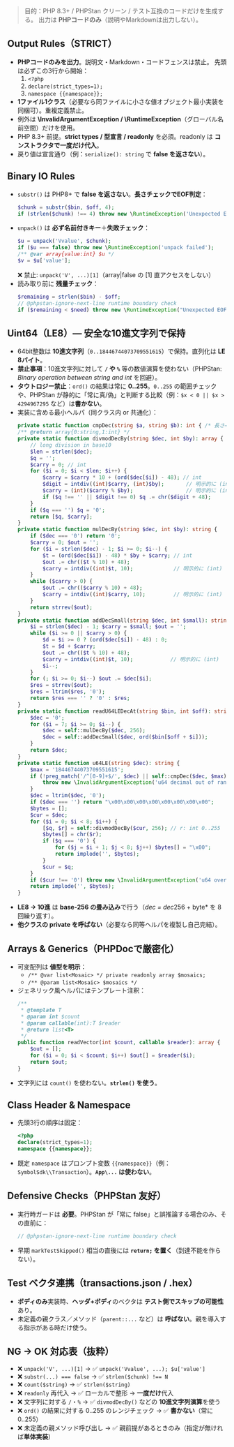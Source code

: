 <!-- prompts/partials/common-php-guardrails.md -->
> 目的：PHP 8.3+ / PHPStan クリーン / テスト互換のコードだけを生成する。
> 出力は **PHPコードのみ**（説明やMarkdownは出力しない）。

## Output Rules（STRICT）
- **PHPコードのみを出力**。説明文・Markdown・コードフェンスは禁止。
  先頭は必ずこの3行から開始：
  1) `<?php`
  2) `declare(strict_types=1);`
  3) `namespace {{namespace}};`
- **1ファイル1クラス**（必要なら同ファイルに小さな値オブジェクト最小実装を同梱可）。重複定義禁止。
- 例外は **\InvalidArgumentException / \RuntimeException**（グローバル名前空間）だけを使用。
- PHP 8.3+ 前提。**strict types / 型宣言 / readonly** を必須。readonly は **コンストラクタで一度だけ代入**。
- 戻り値は宣言通り（例：`serialize(): string` で **false を返さない**）。

## Binary IO Rules
- `substr()` は PHP8+ で **false を返さない**。**長さチェックでEOF判定**：
  ```php
  $chunk = substr($bin, $off, 4);
  if (strlen($chunk) !== 4) throw new \RuntimeException('Unexpected EOF (need 4 bytes).');
  ```
- `unpack()` は **必ず名前付きキー**＋**失敗チェック**：
  ```php
  $u = unpack('Vvalue', $chunk);
  if ($u === false) throw new \RuntimeException('unpack failed');
  /** @var array{value:int} $u */
  $v = $u['value'];
  ```
  ❌ 禁止: `unpack('V', ...)[1]`（array|false の [1] 直アクセスをしない）
- 読み取り前に **残量チェック**：
  ```php
  $remaining = strlen($bin) - $off;
  // @phpstan-ignore-next-line runtime boundary check
  if ($remaining < $need) throw new \RuntimeException("Unexpected EOF: need {$need}, have {$remaining}");
  ```

## Uint64（LE8）— 安全な10進文字列で保持
- 64bit整数は **10進文字列**（`0..18446744073709551615`）で保持。直列化は **LE 8バイト**。
- **禁止事項**：10進文字列に対して **`/` や `%`** 等の数値演算を使わない（PHPStan: *Binary operation between string and int* を回避）。
- **タウトロジー禁止**：`ord()` の結果は常に **0..255**。`0..255` の範囲チェックや、PHPStan が静的に「常に真/偽」と判断する比較（例：`$x < 0 || $x > 4294967295` など）は**書かない**。
- 実装に含める最小ヘルパ（同クラス内 or 共通化）：
  ```php
  private static function cmpDec(string $a, string $b): int { /* 長さ→辞書順 */ }
  /** @return array{0:string,1:int} */
  private static function divmodDecBy(string $dec, int $by): array {
      // long division in base10
      $len = strlen($dec);
      $q = '';
      $carry = 0; // int
      for ($i = 0; $i < $len; $i++) {
          $carry = $carry * 10 + (ord($dec[$i]) - 48); // int
          $digit = intdiv((int)$carry, (int)$by);       // 明示的に (int) キャスト
          $carry = (int)($carry % $by);                 // 明示的に (int)
          if ($q !== '' || $digit !== 0) $q .= chr($digit + 48);
      }
      if ($q === '') $q = '0';
      return [$q, $carry];
  }
  private static function mulDecBy(string $dec, int $by): string {
      if ($dec === '0') return '0';
      $carry = 0; $out = '';
      for ($i = strlen($dec) - 1; $i >= 0; $i--) {
          $t = (ord($dec[$i]) - 48) * $by + $carry; // int
          $out .= chr(($t % 10) + 48);
          $carry = intdiv((int)$t, 10);             // 明示的に (int)
      }
      while ($carry > 0) {
          $out .= chr(($carry % 10) + 48);
          $carry = intdiv((int)$carry, 10);         // 明示的に (int)
      }
      return strrev($out);
  }
  private static function addDecSmall(string $dec, int $small): string {
      $i = strlen($dec) - 1; $carry = $small; $out = '';
      while ($i >= 0 || $carry > 0) {
          $d = $i >= 0 ? (ord($dec[$i]) - 48) : 0;
          $t = $d + $carry;
          $out .= chr(($t % 10) + 48);
          $carry = intdiv((int)$t, 10);            // 明示的に (int)
          $i--;
      }
      for (; $i >= 0; $i--) $out .= $dec[$i];
      $res = strrev($out);
      $res = ltrim($res, '0');
      return $res === '' ? '0' : $res;
  }
  private static function readU64LEDecAt(string $bin, int $off): string {
      $dec = '0';
      for ($i = 7; $i >= 0; $i--) {
          $dec = self::mulDecBy($dec, 256);
          $dec = self::addDecSmall($dec, ord($bin[$off + $i]));
      }
      return $dec;
  }
  private static function u64LE(string $dec): string {
      $max = '18446744073709551615';
      if (!preg_match('/^[0-9]+$/', $dec) || self::cmpDec($dec, $max) > 0) {
          throw new \InvalidArgumentException('u64 decimal out of range');
      }
      $dec = ltrim($dec, '0');
      if ($dec === '') return "\x00\x00\x00\x00\x00\x00\x00\x00";
      $bytes = [];
      $cur = $dec;
      for ($i = 0; $i < 8; $i++) {
          [$q, $r] = self::divmodDecBy($cur, 256); // r: int 0..255
          $bytes[] = chr($r);
          if ($q === '0') {
              for ($j = $i + 1; $j < 8; $j++) $bytes[] = "\x00";
              return implode('', $bytes);
          }
          $cur = $q;
      }
      if ($cur !== '0') throw new \InvalidArgumentException('u64 overflow');
      return implode('', $bytes);
  }
  ```
- **LE8 → 10進** は **base-256 の畳み込み**で行う（*dec = dec*256 + byte* を 8回繰り返す）。
- **他クラスの private を呼ばない**（必要なら同等ヘルパを複製し自己完結）。

## Arrays & Generics（PHPDocで厳密化）
- 可変配列は **値型を明示**：
  - `/** @var list<Mosaic> */ private readonly array $mosaics;`
  - `/** @param list<Mosaic> $mosaics */`
- ジェネリック風ヘルパにはテンプレート注釈：
  ```php
  /**
   * @template T
   * @param int $count
   * @param callable(int):T $reader
   * @return list<T>
   */
  public function readVector(int $count, callable $reader): array {
      $out = [];
      for ($i = 0; $i < $count; $i++) $out[] = $reader($i);
      return $out;
  }
  ```
- 文字列には `count()` を使わない。**`strlen()` を使う**。

## Class Header & Namespace
- 先頭3行の順序は固定：
  ```php
  <?php
  declare(strict_types=1);
  namespace {{namespace}};
  ```
- 既定 `namespace` はプロンプト変数 `{{namespace}}`（例：`SymbolSdk\\Transaction`）。**`App\...` は使わない**。

## Defensive Checks（PHPStan 友好）
- 実行時ガードは **必要**。PHPStan が「常に false」と誤推論する場合のみ、その直前に：
  ```php
  // @phpstan-ignore-next-line runtime boundary check
  ```
- 早期 `markTestSkipped()` 相当の直後には **`return;` を置く**（到達不能を作らない）。

## Test ベクタ連携（transactions.json / .hex）
- **ボディのみ**実装時、**ヘッダ+ボディ**のベクタは **テスト側でスキップの可能性**あり。
- 未定義の親クラス／メソッド（`parent::...` など）は **呼ばない**。親を導入する指示がある時だけ使う。

## NG → OK 対応表（抜粋）
- ❌ `unpack('V', ...)[1]` → ✅ `unpack('Vvalue', ...); $u['value']`
- ❌ `substr(...) === false` → ✅ `strlen($chunk) !== N`
- ❌ `count($string)` → ✅ `strlen($string)`
- ❌ `readonly` 再代入 → ✅ ローカルで整形 → **一度だけ**代入
- ❌ 文字列に対する `/`・`%` → ✅ `divmodDecBy()` などの **10進文字列演算**を使う
- ❌ `ord()` の結果に対する 0..255 のレンジチェック → ✅ **書かない**（常に 0..255）
- ❌ 未定義の親メソッド呼び出し → ✅ 親前提があるときのみ（指定が無ければ**単体実装**）
